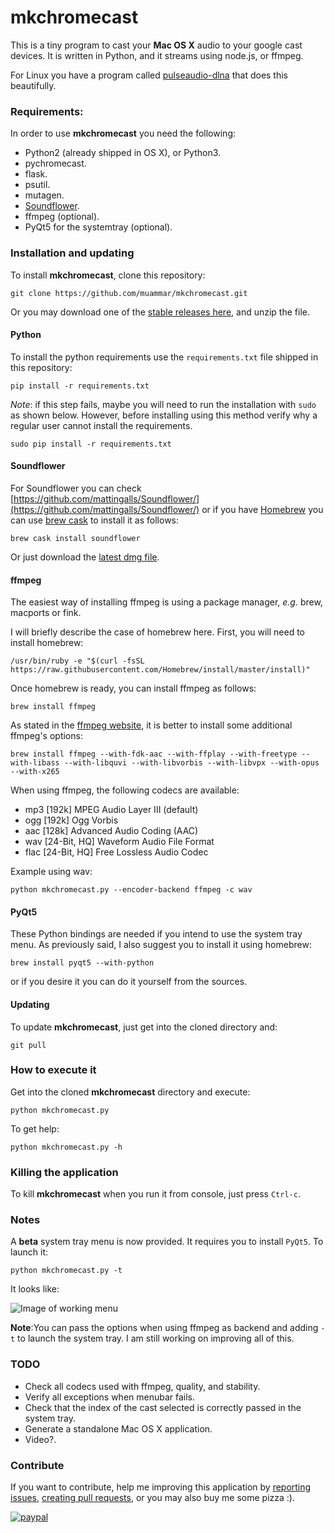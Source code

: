mkchromecast
============

This is a tiny program to cast your **Mac OS X** audio to your google cast
devices. It is written in Python, and it streams using node.js, or ffmpeg.

For Linux you have a program called
[pulseaudio-dlna](https://github.com/masmu/pulseaudio-dlna) that does this
beautifully.

### Requirements:

In order to use **mkchromecast** you need the following:

* Python2 (already shipped in OS X), or Python3.
* pychromecast.
* flask.
* psutil.
* mutagen.
* [Soundflower](https://github.com/mattingalls/Soundflower/).
* ffmpeg (optional).
* PyQt5 for the systemtray (optional).

### Installation and updating

To install **mkchromecast**, clone this repository:

```
git clone https://github.com/muammar/mkchromecast.git
```

Or you may download one of the [stable releases
here](https://github.com/muammar/mkchromecast/releases), and unzip the file.

#### Python

To install the python requirements use the `requirements.txt` file shipped in
this repository:

```
pip install -r requirements.txt
```

_Note_: if this step fails, maybe you will need to run the installation with
`sudo` as shown below. However, before installing using this method verify why
a regular user cannot install the requirements.

```
sudo pip install -r requirements.txt
```

#### Soundflower

For Soundflower you can check
[https://github.com/mattingalls/Soundflower/](https://github.com/mattingalls/Soundflower/)
or if you have [Homebrew](http://brew.sh/) you can use [brew
cask](https://caskroom.github.io/) to install it as follows:

```
brew cask install soundflower
```

Or just download the [latest dmg
file](https://github.com/mattingalls/Soundflower/releases).

#### ffmpeg

The easiest way of installing ffmpeg is using a package manager, *e.g.* brew,
macports or fink.

I will briefly describe the case of homebrew here. First, you will need to
install homebrew:

```
/usr/bin/ruby -e "$(curl -fsSL https://raw.githubusercontent.com/Homebrew/install/master/install)"
```

Once homebrew is ready, you can install ffmpeg as follows:

```
brew install ffmpeg
```

As stated in the [ffmpeg
website](https://trac.ffmpeg.org/wiki/CompilationGuide/MacOSX), it is better to
install some additional ffmpeg's options:

```
brew install ffmpeg --with-fdk-aac --with-ffplay --with-freetype --with-libass --with-libquvi --with-libvorbis --with-libvpx --with-opus --with-x265
```

When using ffmpeg, the following codecs are available:

- mp3  [192k]           MPEG Audio Layer III (default)
- ogg  [192k]           Ogg Vorbis
- aac  [128k]           Advanced Audio Coding (AAC)
- wav  [24-Bit, HQ]     Waveform Audio File Format
- flac [24-Bit, HQ]     Free Lossless Audio Codec

Example using wav:

```
python mkchromecast.py --encoder-backend ffmpeg -c wav
```

#### PyQt5

These Python bindings are needed if you intend to use the system tray menu.  As
previously said, I also suggest you to install it using homebrew:

```
brew install pyqt5 --with-python
```

or if you desire it you can do it yourself from the sources.

#### Updating

To update **mkchromecast**, just get into the cloned directory and:

```
git pull
```

### How to execute it

Get into the cloned **mkchromecast** directory and execute:

```
python mkchromecast.py
```

To get help:

```
python mkchromecast.py -h
```

### Killing the application

To kill **mkchromecast** when you run it from console, just press `Ctrl-c`.

### Notes

A **beta** system tray menu is now provided. It requires you to install
`PyQt5`. To launch it:

```
python mkchromecast.py -t
```

It looks like:

![Image of
working menu](https://raw.githubusercontent.com/muammar/mkchromecast/master/images/screenshot.png)

**Note**:You can pass the options when using ffmpeg as backend and adding `-t`
to launch the system tray. I am still working on improving all of this.

### TODO

* Check all codecs used with ffmpeg, quality, and stability.
* Verify all exceptions when menubar fails.
* Check that the index of the cast selected is correctly passed in the
system tray.
* Generate a standalone Mac OS X application.
* Video?.

### Contribute

If you want to contribute, help me improving this application by [reporting
issues](https://github.com/muammar/mkchromecast/issues), [creating pull
requests](https://github.com/muammar/mkchromecast/pulls), or you may also buy
me some pizza :).

[![paypal](https://www.paypalobjects.com/en_US/i/btn/btn_donateCC_LG.gif)](https://www.paypal.com/cgi-bin/webscr?cmd=_s-xclick&hosted_button_id=JQGD4UXPBS96U)
